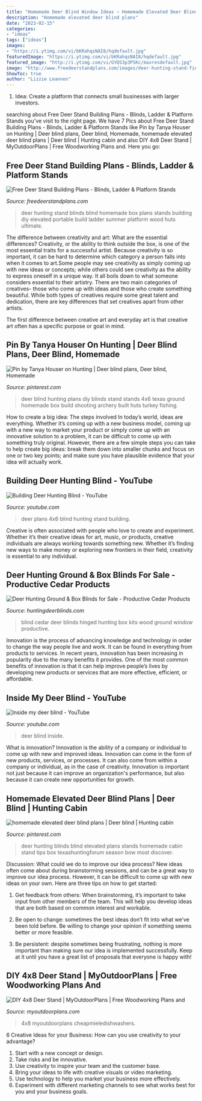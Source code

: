 ```yaml
---
title: "Homemade Deer Blind Window Ideas ~ Homemade Elevated Deer Blind Plans"
description: "Homemade elevated deer blind plans"
date: "2023-02-15"
categories:
- "ideas"
tags: ["ideas"]
images:
- "https://i.ytimg.com/vi/bKRahqsNAI8/hqdefault.jpg"
featuredImage: "https://i.ytimg.com/vi/bKRahqsNAI8/hqdefault.jpg"
featured_image: "http://i.ytimg.com/vi/GYQS3p3PSKc/maxresdefault.jpg"
image: "http://www.freedeerstandplans.com/images/deer-hunting-stand-finished3.jpg"
ShowToc: true
author: "Lizzie Leannon"
---
```



1. Idea: Create a platform that connects small businesses with larger investors.

	

		
searching about Free Deer Stand Building Plans - Blinds, Ladder &amp; Platform Stands you've visit to the right page. We have 7 Pics about Free Deer Stand Building Plans - Blinds, Ladder &amp; Platform Stands like Pin by Tanya Houser on Hunting | Deer blind plans, Deer blind, Homemade, homemade elevated deer blind plans | Deer blind | Hunting cabin and also DIY 4x8 Deer Stand | MyOutdoorPlans | Free Woodworking Plans and. Here you go:
		
    
## Free Deer Stand Building Plans - Blinds, Ladder &amp; Platform Stands

<img loading=lazy src="http://www.freedeerstandplans.com/images/deer-hunting-stand-finished3.jpg" onerror="this.onerror=null;this.src='https://tse4.mm.bing.net/th?id=OIP.43-_t-xytf61XeZAkH13gAHaKm&amp;pid=15.1';" alt="Free Deer Stand Building Plans - Blinds, Ladder &amp; Platform Stands">

_Source: freedeerstandplans.com_

>deer hunting stand blinds blind homemade box plans stands building diy elevated portable build ladder summer platform wood huts ultimate. 

	

The difference between creativity and art: What are the essential differences?
Creativity, or the ability to think outside the box, is one of the most essential traits for a successful artist. Because creativity is so important, it can be hard to determine which category a person falls into when it comes to art.Some people may see creativity as simply coming up with new ideas or concepts; while others could see creativity as the ability to express oneself in a unique way. It all boils down to what someone considers essential to their artistry.
There are two main categories of creatives- those who come up with ideas and those who create something beautiful. While both types of creatives require some great talent and dedication, there are key differences that set creatives apart from other artists. 

The first difference between creative art and everyday art is that creative art often has a specific purpose or goal in mind.

    
## Pin By Tanya Houser On Hunting | Deer Blind Plans, Deer Blind, Homemade

<img loading=lazy src="https://i.pinimg.com/originals/66/97/01/669701e631abab3a3603336dc351e0fe.jpg" onerror="this.onerror=null;this.src='https://tse1.mm.bing.net/th?id=OIP.knjZ1SNJhZMQoPav6JI6CAHaJ4&amp;pid=15.1';" alt="Pin by Tanya Houser on Hunting | Deer blind plans, Deer blind, Homemade">

_Source: pinterest.com_

>deer blind hunting plans diy blinds stand stands 4x6 texas ground homemade box build shooting archery built huts turkey fishing. 

	

How to create a big idea: The steps involved
In today’s world, ideas are everything. Whether it’s coming up with a new business model, coming up with a new way to market your product or simply come up with an innovative solution to a problem, it can be difficult to come up with something truly original. However, there are a few simple steps you can take to help create big ideas: break them down into smaller chunks and focus on one or two key points; and make sure you have plausible evidence that your idea will actually work.

    
## Building Deer Hunting Blind - YouTube

<img loading=lazy src="http://i.ytimg.com/vi/GYQS3p3PSKc/maxresdefault.jpg" onerror="this.onerror=null;this.src='https://tse1.mm.bing.net/th?id=OIP.lyJUnrCNrSVpMh3sEEhxpQHaEK&amp;pid=15.1';" alt="Building Deer Hunting Blind - YouTube">

_Source: youtube.com_

>deer plans 4x6 blind hunting stand building. 

	

Creative is often associated with people who love to create and experiment. Whether it’s their creative ideas for art, music, or products, creative individuals are always working towards something new. Whether it’s finding new ways to make money or exploring new frontiers in their field, creativity is essential to any individual.

    
## Deer Hunting Ground &amp; Box Blinds For Sale - Productive Cedar Products

<img loading=lazy src="https://www.huntingdeerblinds.com/wp-content/gallery/hinged/hinged05.jpg" onerror="this.onerror=null;this.src='https://tse3.mm.bing.net/th?id=OIP.0ROxNj_bED6y_qf9rgDDdgHaHa&amp;pid=15.1';" alt="Deer Hunting Ground &amp; Box Blinds for Sale - Productive Cedar Products">

_Source: huntingdeerblinds.com_

>blind cedar deer blinds hinged hunting box kits wood ground window productive. 

	

Innovation is the process of advancing knowledge and technology in order to change the way people live and work. It can be found in everything from products to services. In recent years, innovation has been increasing in popularity due to the many benefits it provides. One of the most common benefits of innovation is that it can help improve people’s lives by developing new products or services that are more effective, efficient, or affordable.

    
## Inside My Deer Blind - YouTube

<img loading=lazy src="https://i.ytimg.com/vi/bKRahqsNAI8/hqdefault.jpg" onerror="this.onerror=null;this.src='https://tse3.mm.bing.net/th?id=OIP.CPniriwUXhYQnnMJnG4wawHaFj&amp;pid=15.1';" alt="Inside my deer blind - YouTube">

_Source: youtube.com_

>deer blind inside. 

	

What is innovation?
Innovation is the ability of a company or individual to come up with new and improved ideas. Innovation can come in the form of new products, services, or processes. It can also come from within a company or individual, as in the case of creativity. Innovation is important not just because it can improve an organization's performance, but also because it can create new opportunities for growth.

    
## Homemade Elevated Deer Blind Plans | Deer Blind | Hunting Cabin

<img loading=lazy src="https://i.pinimg.com/736x/4d/6d/84/4d6d84ca25276449c226bd5d9592e4f2.jpg" onerror="this.onerror=null;this.src='https://tse4.mm.bing.net/th?id=OIP.H0HoC-ESTQA7gUSU9aYmTgAAAA&amp;pid=15.1';" alt="homemade elevated deer blind plans | Deer blind | Hunting cabin">

_Source: pinterest.com_

>deer hunting blinds blind elevated plans stands homemade cabin stand tips box texashuntingforum season bow most discover. 

	

Discussion: What could we do to improve our idea process?
New ideas often come about during brainstorming sessions, and can be a great way to improve our idea process. However, it can be difficult to come up with new ideas on your own. Here are three tips on how to get started:
1. Get feedback from others: When brainstorming, it’s important to take input from other members of the team. This will help you develop ideas that are both based on common interest and workable.

2. Be open to change: sometimes the best ideas don’t fit into what we’ve been told before. Be willing to change your opinion if something seems better or more feasible.

3. Be persistent: despite sometimes being frustrating, nothing is more important than making sure our idea is implemented successfully. Keep at it until you have a great list of proposals that everyone is happy with!

    
## DIY 4x8 Deer Stand | MyOutdoorPlans | Free Woodworking Plans And

<img loading=lazy src="https://myoutdoorplans.com/wp-content/uploads/2015/12/DIY-4x8-Deer-Stand-600x540.jpg" onerror="this.onerror=null;this.src='https://tse4.mm.bing.net/th?id=OIP._3cUxNyFcrJinzCnznDhhgHaGq&amp;pid=15.1';" alt="DIY 4x8 Deer Stand | MyOutdoorPlans | Free Woodworking Plans and">

_Source: myoutdoorplans.com_

>4x8 myoutdoorplans cheapmieledishwashers. 

	

6 Creative Ideas for your Business: How can you use creativity to your advantage?
1. Start with a new concept or design.
2. Take risks and be innovative.
3. Use creativity to inspire your team and the customer base. 
4. Bring your ideas to life with creative visuals or video marketing. 
5. Use technology to help you market your business more effectively. 
6. Experiment with different marketing channels to see what works best for you and your business goals.

